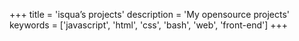 +++
title = 'isqua’s projects'
description = 'My opensource projects'
keywords = ['javascript', 'html', 'css', 'bash', 'web', 'front-end']
+++
